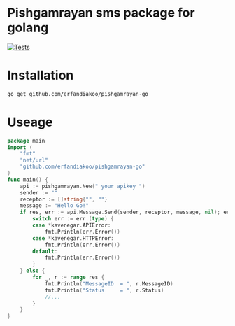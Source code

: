 # Pishgamrayan sms package for golang

[![Tests](https://github.com/erfandiakoo/pishgamrayan-go/actions/workflows/go.yml/badge.svg)](https://github.com/erfandiakoo/pishgamrayan-go/actions/workflows/go.yml)

# Installation
```sh
go get github.com/erfandiakoo/pishgamrayan-go
```

# Useage

```go
package main
import (
	"fmt"
	"net/url"
	"github.com/erfandiakoo/pishgamrayan-go"
)
func main() {
	api := pishgamrayan.New(" your apikey ")
	sender := ""                 
	receptor := []string{"", ""}
	message := "Hello Go!" 
	if res, err := api.Message.Send(sender, receptor, message, nil); err != nil {
		switch err := err.(type) {
		case *kavenegar.APIError:
			fmt.Println(err.Error())
		case *kavenegar.HTTPError:
			fmt.Println(err.Error())
		default:
			fmt.Println(err.Error())
		}
	} else {
		for _, r := range res {
			fmt.Println("MessageID 	= ", r.MessageID)
			fmt.Println("Status    	= ", r.Status)
			//...
		}
	}
}
```